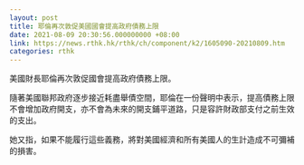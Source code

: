 ```yaml
---
layout: post
title: 耶倫再次敦促美國國會提高政府債務上限
date: 2021-08-09 20:30:56.000000000 +08:00
link: https://news.rthk.hk/rthk/ch/component/k2/1605090-20210809.htm
categories: rthk
---
```


美國財長耶倫再次敦促國會提高政府債務上限。

隨著美國聯邦政府逐步接近耗盡舉債空間，耶倫在一份聲明中表示，提高債務上限不會增加政府開支，亦不會為未來的開支鋪平道路，只是容許財政部支付之前生效的支出。

她又指，如果不能履行這些義務，將對美國經濟和所有美國人的生計造成不可彌補的損害。
